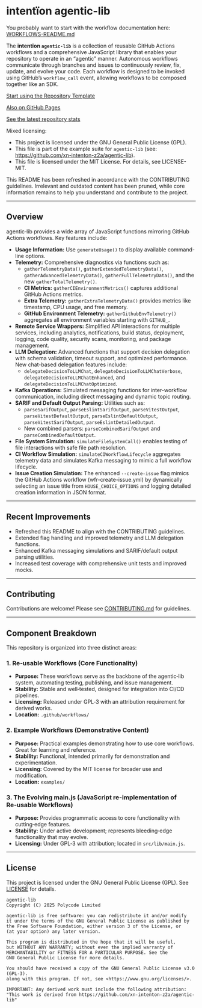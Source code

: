 # intentïon agentic-lib

You probably want to start with the workflow documentation here: [WORKFLOWS-README.md](https://github.com/xn-intenton-z2a/agentic-lib/blob/main/WORKFLOWS-README.md)

The **intentïon `agentic-lib`** is a collection of reusable GitHub Actions workflows and a comprehensive JavaScript library that enables your repository to operate in an “agentic” manner. Autonomous workflows communicate through branches and issues to continuously review, fix, update, and evolve your code. Each workflow is designed to be invoked using GitHub’s `workflow_call` event, allowing workflows to be composed together like an SDK.

[Start using the Repository Template](https://github.com/xn-intenton-z2a/repository0)

[Also on GitHub Pages](https://xn-intenton-z2a.github.io/agentic-lib/index.html)

[See the latest repository stats](https://xn-intenton-z2a.github.io/agentic-lib/latest.html)

Mixed licensing:
* This project is licensed under the GNU General Public License (GPL).
* This file is part of the example suite for `agentic-lib` (see: https://github.com/xn-intenton-z2a/agentic-lib).
* This file is licensed under the MIT License. For details, see LICENSE-MIT.

This README has been refreshed in accordance with the CONTRIBUTING guidelines. Irrelevant and outdated content has been pruned, while core information remains to help you understand and contribute to the project.

---

## Overview

agentic‑lib provides a wide array of JavaScript functions mirroring GitHub Actions workflows. Key features include:

- **Usage Information:** Use `generateUsage()` to display available command-line options.
- **Telemetry:** Comprehensive diagnostics via functions such as:
  - `gatherTelemetryData()`, `gatherExtendedTelemetryData()`, `gatherAdvancedTelemetryData()`, `gatherFullTelemetryData()`, and the new `gatherTotalTelemetry()`.
  - **CI Metrics:** `gatherCIEnvironmentMetrics()` captures additional GitHub Actions metrics.
  - **Extra Telemetry:** `gatherExtraTelemetryData()` provides metrics like timestamp, CPU usage, and free memory.
  - **GitHub Environment Telemetry:** `gatherGithubEnvTelemetry()` aggregates all environment variables starting with `GITHUB_`.
- **Remote Service Wrappers:** Simplified API interactions for multiple services, including analytics, notifications, build status, deployment, logging, code quality, security scans, monitoring, and package management.
- **LLM Delegation:** Advanced functions that support decision delegation with schema validation, timeout support, and optimized performance. New chat-based delegation features include:
  - `delegateDecisionToLLMChat`, `delegateDecisionToLLMChatVerbose`, `delegateDecisionToLLMChatEnhanced`, and `delegateDecisionToLLMChatOptimized`.
- **Kafka Operations:** Simulated messaging functions for inter-workflow communication, including direct messaging and dynamic topic routing.
- **SARIF and Default Output Parsing:** Utilities such as:
  - `parseSarifOutput`, `parseEslintSarifOutput`, `parseVitestOutput`, `parseVitestDefaultOutput`, `parseEslintDefaultOutput`, `parseVitestSarifOutput`, `parseEslintDetailedOutput`.
  - New combined parsers: `parseCombinedSarifOutput` and `parseCombinedDefaultOutput`.
- **File System Simulation:** `simulateFileSystemCall()` enables testing of file interactions with safe file path resolution.
- **CI Workflow Simulation:** `simulateCIWorkflowLifecycle` aggregates telemetry data and simulates Kafka messaging to mimic a full workflow lifecycle.
- **Issue Creation Simulation:** The enhanced `--create-issue` flag mimics the GitHub Actions workflow (wfr-create-issue.yml) by dynamically selecting an issue title from `HOUSE_CHOICE_OPTIONS` and logging detailed creation information in JSON format.

---

## Recent Improvements

- Refreshed this README to align with the CONTRIBUTING guidelines.
- Extended flag handling and improved telemetry and LLM delegation functions.
- Enhanced Kafka messaging simulations and SARIF/default output parsing utilities.
- Increased test coverage with comprehensive unit tests and improved mocks.

---

## Contributing

Contributions are welcome! Please see [CONTRIBUTING.md](CONTRIBUTING.md) for guidelines.

---

## Component Breakdown

This repository is organized into three distinct areas:

### 1. Re‑usable Workflows (Core Functionality)
- **Purpose:** These workflows serve as the backbone of the agentic‑lib system, automating testing, publishing, and issue management.
- **Stability:** Stable and well‑tested, designed for integration into CI/CD pipelines.
- **Licensing:** Released under GPL‑3 with an attribution requirement for derived works.
- **Location:** `.github/workflows/`

### 2. Example Workflows (Demonstrative Content)
- **Purpose:** Practical examples demonstrating how to use core workflows. Great for learning and reference.
- **Stability:** Functional, intended primarily for demonstration and experimentation.
- **Licensing:** Covered by the MIT license for broader use and modification.
- **Location:** `examples/`

### 3. The Evolving main.js (JavaScript re-implementation of Re‑usable Workflows)
- **Purpose:** Provides programmatic access to core functionality with cutting‑edge features.
- **Stability:** Under active development; represents bleeding‑edge functionality that may evolve.
- **Licensing:** Under GPL‑3 with attribution; located in `src/lib/main.js`.

---

## License

This project is licensed under the GNU General Public License (GPL). See [LICENSE](LICENSE) for details.

```
agentic-lib
Copyright (C) 2025 Polycode Limited

agentic-lib is free software: you can redistribute it and/or modify
it under the terms of the GNU General Public License as published by
the Free Software Foundation, either version 3 of the License, or
(at your option) any later version.

This program is distributed in the hope that it will be useful,
but WITHOUT ANY WARRANTY; without even the implied warranty of
MERCHANTABILITY or FITNESS FOR A PARTICULAR PURPOSE. See the
GNU General Public License for more details.

You should have received a copy of the GNU General Public License v3.0 (GPL‑3).
along with this program. If not, see <https://www.gnu.org/licenses/>.

IMPORTANT: Any derived work must include the following attribution:
"This work is derived from https://github.com/xn-intenton-z2a/agentic-lib"
```
